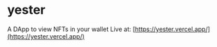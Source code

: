 # yester

A DApp to view NFTs in your wallet Live at: [https://yester.vercel.app/](https://yester.vercel.app/)
